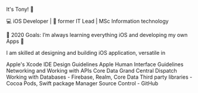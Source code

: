 It's Tony! 👋

💻 iOS Developer | 🧰 former IT Lead | MSc Information technology

🥅 2020 Goals: I’m always learning everything iOS and developing my own Apps 🤣

I am skilled at designing and building iOS application, versatile in 

Apple's Xcode IDE
Design Guidelines
Apple Human Interface Guidelines
Networking and Working with APIs
Core Data
Grand Central Dispatch
Working with Databases - Firebase, Realm, Core Data
Third party libraries - Cocoa Pods, Swift package Manager
Source Control - GitHub


